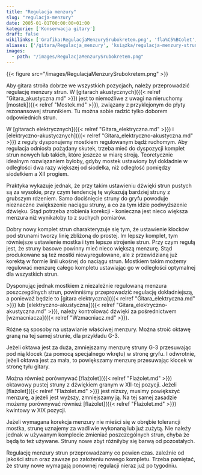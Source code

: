 ```yaml
---
title: "Regulacja menzury"
slug: "regulacja-menzury"
date: 2005-01-01T00:00:00+01:00
kategorie: ['Konserwacja gitary']
draft: false
wikilinks: ['Grafika:RegulacjaMenzurySrubokretem.png', 'fla%C5%BColet', 'fla%C5%BColet', 'fla%C5%BColet', 'gitara_akustyczna', 'gitara_elektryczna', 'gitara_elektryczna', 'gitara_elektryczno-akustyczna', 'gitara_elektryczno-akustyczna', 'mostek', 'wzmacniacz']
aliases: ['/gitara/Regulacja_menzury', 'książka/regulacja-menzury-strun']
images:
  - path: "/images/RegulacjaMenzurySrubokretem.png"
---
```

{{< figure src="/images/RegulacjaMenzurySrubokretem.png" >}}

Aby gitara stroiła dobrze we wszystkich pozycjach, należy przeprowadzić
regulację menzury strun. W [gitarach
akustycznych]({{< relref "Gitara_akustyczna.md" >}}) jest to niemożliwe z uwagi
na nieruchomy [mostek]({{< relref "Mostek.md" >}}), związany z przyklejonym do
płyty rezonansowej strunnikiem. Tu można sobie radzić tylko doborem
odpowiednich strun.

W [gitarach elektrycznych]({{< relref "Gitara_elektryczna.md" >}}) i
[elektryczno-akustycznych]({{< relref "Gitara_elektryczno-akustyczna.md" >}}) z
reguły dysponujemy mostkiem regulowanym bądź ruchomym. Aby regulacja
odniosła pożądany skutek, trzeba mieć do dyspozycji komplet strun nowych
lub takich, które jeszcze w miarę stroją. Teoretycznie idealnym
rozwiązaniem byłoby, gdyby mostek ustawiony był dokładnie w odległości
dwa razy większej od siodełka, niż odległość pomiędzy siodełkiem a XII
progiem.

Praktyka wykazuje jednak, że przy takim ustawieniu dźwięki strun pustych
są za wysokie, przy czym tendencję tę wykazują bardziej struny z
grubszym rdzeniem. Samo dociśnięcie struny do gryfu powoduje nieznaczne
zwiększenie naciągu struny, a co za tym idzie podwyższenie dźwięku. Stąd
potrzeba zrobienia korekcji - konieczna jest nieco większa menzura niż
wynikałoby to z suchych pomiarów.

Dobry nowy komplet strun charakteryzuje się tym, że ustawienie klocków
pod strunami tworzy linię zbliżoną do prostej. Im lepszy komplet, tym
równiejsze ustawienie mostka i tym lepsze strojenie strun. Przy czym
regułą jest, że struny basowe powinny mieć nieco większą menzurę. Stąd
produkowane są też mostki niewyregulowane, ale z przewidzianą już
korektą w formie linii ukośnej do naciągu strun. Mostkiem takim możemy
regulować menzurę całego kompletu ustawiając go w odległości optymalnej
dla wszystkich strun.

Dysponując jednak mostkiem z niezależnie regulowaną menzura
poszczególnych strun, powinniśmy przeprowadzić regulację dokładniejszą,
a ponieważ będzie to [gitara elektryczna]({{< relref "Gitara_elektryczna.md" >}})
lub [elektryczno-akustyczna]({{< relref "Gitara_elektryczno-akustyczna.md" >}}),
należy kontrolować dźwięki za pośrednictwem
[wzmacniacza]({{< relref "Wzmacniacz.md" >}}).

Różne są sposoby na ustawianie właściwej menzury. Można stroić oktawę
graną na tej samej strunie, dla przykładu G-3.

Jeżeli oktawa jest za duża, zmniejszamy menzurę struny G-3 przesuwając
pod nią klocek (za pomocą specjalnego wkrętu) w stronę gryfu. I
odwrotnie, jeżeli oktawa jest za mała, to powiększamy menzurę
przesuwając klocek w stronę tyłu gitary.

Można również porównywać [flażolet]({{< relref "Flażolet.md" >}}) oktawowy pustej
struny z dźwiękiem granym w XII-tej pozycji. Jeżeli
[flażolet]({{< relref "Flażolet.md" >}}) jest niższy, musimy powiększyć
menzurę, a jeżeli jest wyższy, zmniejszamy ją. Na tej samej zasadzie
możemy porównywać również [flażolet]({{< relref "Flażolet.md" >}}) kwintowy w
XIX pozycji.

Jeżeli wymagana korekcja menzury nie mieści się w obrębie tolerancji
mostka, strunę uznajemy za wadliwie wykonaną lub już zużytą. Nie należy
jednak w używanym komplecie zmieniać poszczególnych strun, chyba że będą
to też używane. Struny nowe zbyt różniłyby się barwą od pozostałych.

Regulację menzury strun przeprowadzamy co pewien czas. zależnie od
jakości strun oraz zawsze po założeniu nowego kompletu. Trzeba
pamiętać, że struny nowe wymagają ponownej regulacji nieraz już po
tygodniu.

